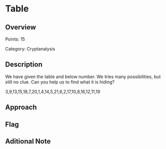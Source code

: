 # Table
## Overview 
Points: 15

Category: Cryptanalysis
## Description
We have given the table and below number. We tries many possibilities, but still no clue. Can you help us to find what it is hiding?

3,9,13,15,18,7,20,1,4,14,5,21,6,2,17,10,8,16,12,11,19
## Approach
    
## Flag

## Aditional Note

